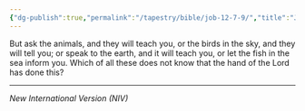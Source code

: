 ```yaml
---
{"dg-publish":true,"permalink":"/tapestry/bible/job-12-7-9/","title":"Job 12:7–9","tags":["bible"],"dgHomeLink":true,"dgShowLocalGraph":true,"dgEnableSearch":true}
---
```


But ask the animals, and they will teach you, or the birds in the sky, and they will tell you; or speak to the earth, and it will teach you, or let the fish in the sea inform you. Which of all these does not know that the hand of the Lord has done this?

---
*New International Version (NIV)*